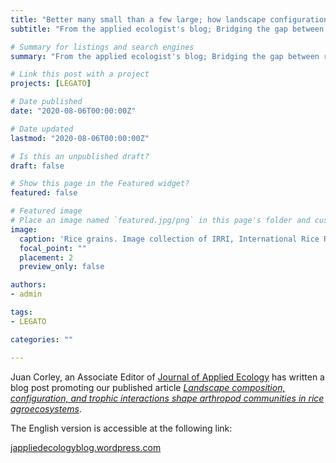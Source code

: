 ```yaml
---
title: "Better many small than a few large; how landscape configuration affects arthropod communities in rice agroecosystems"
subtitle: "From the applied ecologist's blog; Bridging the gap between researchers, and practitioners, and policymakers"

# Summary for listings and search engines
summary: "From the applied ecologist's blog; Bridging the gap between researchers, and practitioners, and policymakers"

# Link this post with a project
projects: [LEGATO]

# Date published
date: "2020-08-06T00:00:00Z"

# Date updated
lastmod: "2020-08-06T00:00:00Z"

# Is this an unpublished draft?
draft: false

# Show this page in the Featured widget?
featured: false

# Featured image
# Place an image named `featured.jpg/png` in this page's folder and customize its options here.
image:
  caption: 'Rice grains. Image collection of IRRI, International Rice Research Institute'
  focal_point: ""
  placement: 2
  preview_only: false

authors:
- admin

tags:
- LEGATO

categories: ""

---
```


Juan Corley, an Associate Editor of [Journal of Applied Ecology](https://besjournals.onlinelibrary.wiley.com/journal/13652664) has written a blog post promoting our published article [*Landscape composition, configuration, and trophic interactions shape arthropod communities in rice agroecosystems*](https://drive.google.com/open?id=12IQrzhDpbmnT2aNFLtJc9yBn3avBCkJg).

The English version is accessible at the following link: 

[jappliedecologyblog.wordpress.com](https://jappliedecologyblog.wordpress.com/2018/08/07/better-many-small-than-a-few-large-rice-agroecosystems)
